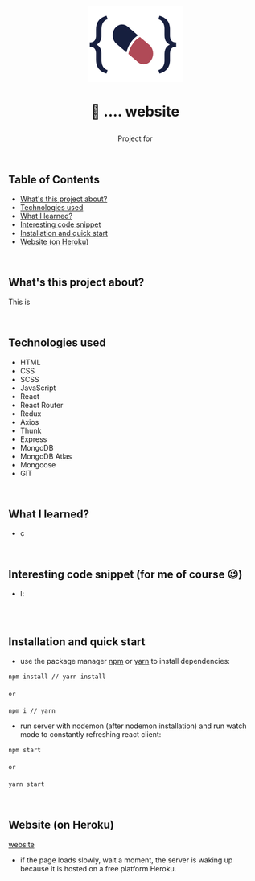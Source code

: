 <p align="center">
<a href=""><img src="public/logo.jpg" title="" alt="snippet of ..."></a>
</p>



# <p align="center">💊 .... website</p>
<p align="center">Project for </p>

</br>

## Table of Contents

- [What's this project about?](#ab)
- [Technologies used](#tech)
- [What I learned?](#what)
- [Interesting code snippet](#inter)
- [Installation and quick start](#install)
- [Website (on Heroku)](#si)

</br>

## <a name="ab"></a>What's this project about?

This is

</br>

## <a name="tech"></a>Technologies used
- HTML
- CSS
- SCSS
- JavaScript
- React
- React Router
- Redux
- Axios
- Thunk
- Express
- MongoDB
- MongoDB Atlas
- Mongoose
- GIT

</br>

## <a name="what"></a>What I learned?

- c



</br>

## <a name="inter"></a>Interesting code snippet (for me of course 😉)
- l:

```js

```

</br>

## <a name="install"></a>Installation and quick start

- use the package manager [npm](https://www.npmjs.com/get-npm) or [yarn](https://classic.yarnpkg.com/en/) to install dependencies:

```bash
npm install // yarn install

or

npm i // yarn
```
- run server with nodemon (after nodemon installation) and run watch mode to constantly refreshing react client:

```bash
npm start

or

yarn start
```


<br/>


## <a name="si"></a>Website (on Heroku)
[website](https:)
- if the page loads slowly, wait a moment, the server is waking up because it is hosted on a free platform Heroku.



